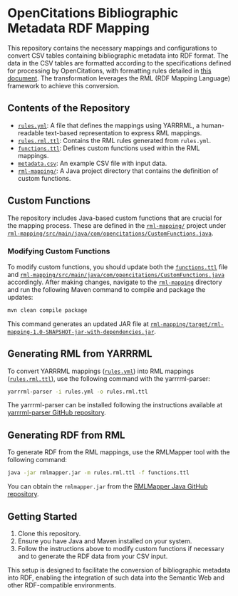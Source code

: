 # OpenCitations Bibliographic Metadata RDF Mapping

This repository contains the necessary mappings and configurations to convert CSV tables containing bibliographic metadata into RDF format. The data in the CSV tables are formatted according to the specifications defined for processing by OpenCitations, with formatting rules detailed in [this document](http://ceur-ws.org/Vol-3220/invited-talk2.pdf). The transformation leverages the RML (RDF Mapping Language) framework to achieve this conversion.

## Contents of the Repository

- [`rules.yml`](https://github.com/arcangelo7/rml-mapping/blob/main/rules.yml): A file that defines the mappings using YARRRML, a human-readable text-based representation to express RML mappings.
- [`rules.rml.ttl`](https://github.com/arcangelo7/rml-mapping/blob/main/rules.rml.ttl): Contains the RML rules generated from `rules.yml`.
- [`functions.ttl`](https://github.com/arcangelo7/rml-mapping/blob/main/functions.ttl): Defines custom functions used within the RML mappings.
- [`metadata.csv`](https://github.com/arcangelo7/rml-mapping/blob/main/metadata.csv): An example CSV file with input data.
- [`rml-mapping/`](https://github.com/arcangelo7/rml-mapping/tree/main/rml-mapping): A Java project directory that contains the definition of custom functions.

## Custom Functions

The repository includes Java-based custom functions that are crucial for the mapping process. These are defined in the [`rml-mapping/`](https://github.com/arcangelo7/rml-mapping/tree/main/rml-mapping) project under [`rml-mapping/src/main/java/com/opencitations/CustomFunctions.java`](https://github.com/arcangelo7/rml-mapping/blob/main/rml-mapping/src/main/java/com/opencitations/CustomFunctions.java).

### Modifying Custom Functions

To modify custom functions, you should update both the [`functions.ttl`](https://github.com/arcangelo7/rml-mapping/blob/main/functions.ttl) file and [`rml-mapping/src/main/java/com/opencitations/CustomFunctions.java`](https://github.com/arcangelo7/rml-mapping/blob/main/rml-mapping/src/main/java/com/opencitations/CustomFunctions.java) accordingly. After making changes, navigate to the [`rml-mapping`](https://github.com/arcangelo7/rml-mapping/tree/main/rml-mapping) directory and run the following Maven command to compile and package the updates:

```bash
mvn clean compile package
```

This command generates an updated JAR file at [`rml-mapping/target/rml-mapping-1.0-SNAPSHOT-jar-with-dependencies.jar`](https://github.com/arcangelo7/rml-mapping/blob/main/rml-mapping/target/rml-mapping-1.0-SNAPSHOT-jar-with-dependencies.jar).

## Generating RML from YARRRML

To convert YARRRML mappings ([`rules.yml`](https://github.com/arcangelo7/rml-mapping/blob/main/rules.yml)) into RML mappings ([`rules.rml.ttl`](https://github.com/arcangelo7/rml-mapping/blob/main/rules.rml.ttl)), use the following command with the yarrrml-parser:

```bash
yarrrml-parser -i rules.yml -o rules.rml.ttl
```

The yarrrml-parser can be installed following the instructions available at [yarrrml-parser GitHub repository](https://github.com/RMLio/yarrrml-parser).

## Generating RDF from RML

To generate RDF from the RML mappings, use the RMLMapper tool with the following command:

```bash
java -jar rmlmapper.jar -m rules.rml.ttl -f functions.ttl
```

You can obtain the `rmlmapper.jar` from the [RMLMapper Java GitHub repository](https://github.com/RMLio/rmlmapper-java).

## Getting Started

1. Clone this repository.
2. Ensure you have Java and Maven installed on your system.
3. Follow the instructions above to modify custom functions if necessary and to generate the RDF data from your CSV input.

This setup is designed to facilitate the conversion of bibliographic metadata into RDF, enabling the integration of such data into the Semantic Web and other RDF-compatible environments.

